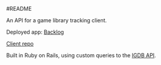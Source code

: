 #README

An API for a game library tracking client.  

Deployed app: [Backlog](https://lcurran.github.io/backlog-client/)

[Client repo](https://github.com/lcurran/backlog-client/settings)

Built in Ruby on Rails, using custom queries to the [IGDB API](https://www.igdb.com/).

